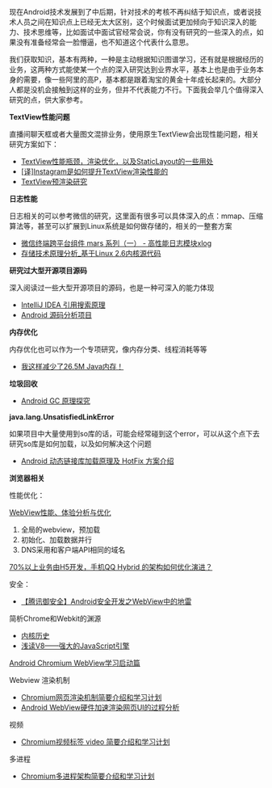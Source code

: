 
现在Android技术发展到了中后期，针对技术的考核不再纠结于知识点，或者说技术人员之间在知识点上已经无太大区别，这个时候面试更加倾向于知识深入的能力、技术思维等，比如面试中面试官经常会说，你有没有研究的一些深入的点，如果没有准备经常会一脸懵逼，也不知道这个代表什么意思。

我们获取知识，基本有两种，一种是主动根据知识图谱学习，还有就是根据经历的业务，这两种方式能使某一个点的深入研究达到业界水平，基本上也是由于业务本身的需要，像一些阿里的高P，基本都是跟着淘宝的黄金十年成长起来的。大部分人都是没机会接触到这样的业务，但并不代表能力不行。下面我会举几个值得深入研究的点，供大家参考。

**TextView性能问题**

直播间聊天框或者大量图文混排业务，使用原生TextView会出现性能问题，相关研究方案如下：
- [TextView性能瓶颈，渲染优化，以及StaticLayout的一些用处](https://www.jianshu.com/p/9f7f9213bff8)
- [[译]Instagram是如何提升TextView渲染性能的](http://codethink.me/2015/04/23/improving-comment-rendering-on-android/)
- [TextView预渲染研究](http://ragnraok.github.io/textview-pre-render-research.html)

**日志性能**

日志相关的可以参考微信的研究，这里面有很多可以具体深入的点：mmap、压缩算法等，甚至可以扩展到Linux系统是如何做存储的，相关的一整套方案
- [微信终端跨平台组件 mars 系列（一） - 高性能日志模块xlog](https://mp.weixin.qq.com/s/cnhuEodJGIbdodh0IxNeXQ)
- [存储技术原理分析_基于Linux 2.6内核源代码](https://download.csdn.net/download/wanruoqingkong/9510593)

**研究过大型开源项目源码**

深入阅读过一些大型开源项目的源码，也是一种可深入的能力体现
- [IntelliJ IDEA 引用搜索原理](http://www.jackywang.tech/2018/05/22/IntelliJ%20IDE%20%E6%90%9C%E7%B4%A2%E5%BC%95%E7%94%A8%E5%A6%82%E4%BD%95%E5%AE%9E%E7%8E%B0%EF%BC%9F/)
- [Android 源码分析项目](https://github.com/BeesAndroid/BeesAndroid)

**内存优化**

内存优化也可以作为一个专项研究，像内存分类、线程消耗等等

- [我这样减少了26.5M Java内存！](https://mp.weixin.qq.com/s?__biz=MzA3NjA3NTI5Mg==&mid=2656330117&idx=1&sn=a304224af107ab97a6dfc8e04e153bef&chksm=84c619f6b3b190e08796ba9448d8e23e92b9977e1c12845457b27b3cb6e824d455ab7759e400&scene=21#wechat_redirect)

**垃圾回收**

- [Android GC 原理探究](https://mp.weixin.qq.com/s/CUU3Ml394H_fkabhNNX32Q)

**java.lang.UnsatisfiedLinkError**

如果项目中大量使用到so库的话，可能会经常碰到这个error，可以从这个点下去研究so库是如何加载，以及如何解决这个问题
- [Android 动态链接库加载原理及 HotFix 方案介绍](https://mp.weixin.qq.com/s/wvt3NABA-NnQxpbcxhAGiA)

**浏览器相关**

性能优化：

[WebView性能、体验分析与优化](https://tech.meituan.com/WebViewPerf.html?utm_source=tool.lu)
1. 全局的webview，预加载
2. 初始化、加载数据并行
3. DNS采用和客户端API相同的域名

[70%以上业务由H5开发，手机QQ Hybrid 的架构如何优化演进？
](https://mp.weixin.qq.com/s/evzDnTsHrAr2b9jcevwBzA)

安全：
- [【腾讯御安全】Android安全开发之WebView中的地雷](https://zhuanlan.zhihu.com/p/21787366)

简析Chrome和Webkit的渊源
- [内核历史](https://www.cnblogs.com/zichi/p/5116764.html)
- [浅读V8——强大的JavaScript引擎](https://www.jianshu.com/p/332c15fd7c7d)

[Android Chromium WebView学习启动篇](https://blog.csdn.net/luoshengyang/article/details/46569161)

Webview 渲染机制
- [Chromium网页渲染机制简要介绍和学习计划](https://blog.csdn.net/luoshengyang/article/details/50916769)
- [Android WebView硬件加速渲染网页UI的过程分析](https://blog.csdn.net/Luoshengyang/article/details/53366272)

视频
- [Chromium视频标签 video 简要介绍和学习计划](https://blog.csdn.net/luoshengyang/article/details/52009477)

多进程
- [Chromium多进程架构简要介绍和学习计划](https://blog.csdn.net/luoshengyang/article/details/47364477)
